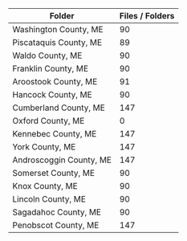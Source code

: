 | Folder                  |   Files / Folders |
|-------------------------|-------------------|
| Washington County, ME   |                90 |
| Piscataquis County, ME  |                89 |
| Waldo County, ME        |                90 |
| Franklin County, ME     |                90 |
| Aroostook County, ME    |                91 |
| Hancock County, ME      |                90 |
| Cumberland County, ME   |               147 |
| Oxford County, ME       |                 0 |
| Kennebec County, ME     |               147 |
| York County, ME         |               147 |
| Androscoggin County, ME |               147 |
| Somerset County, ME     |                90 |
| Knox County, ME         |                90 |
| Lincoln County, ME      |                90 |
| Sagadahoc County, ME    |                90 |
| Penobscot County, ME    |               147 |
